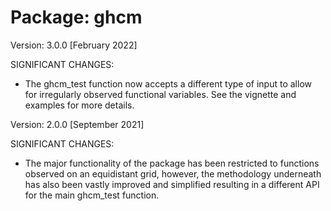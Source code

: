 Package: ghcm
==========================

Version: 3.0.0 [February 2022]

SIGNIFICANT CHANGES:

  * The ghcm_test function now accepts a different type of input to allow for irregularly observed functional variables. See the vignette and examples for more details.


Version: 2.0.0 [September 2021]

SIGNIFICANT CHANGES:

  * The major functionality of the package has been restricted to functions observed on an equidistant grid, however, the methodology underneath has also been vastly improved and simplified resulting in a different API for the main ghcm_test function. 
